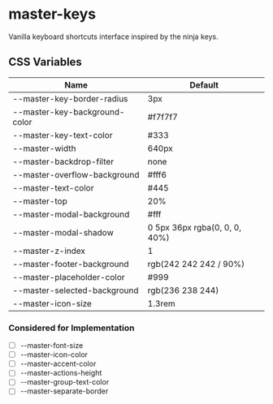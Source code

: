 # master-keys
Vanilla keyboard shortcuts interface inspired by the ninja keys.
## CSS Variables
| Name | Default |
|--|--|
| --master-key-border-radius | 3px |
| --master-key-background-color | #f7f7f7 |	
| --master-key-text-color | #333 |
| --master-width | 640px |
| --master-backdrop-filter | none |
| --master-overflow-background | #fff6 |
| --master-text-color | #445 |
| --master-top | 20% |
| --master-modal-background | #fff |
| --master-modal-shadow | 0 5px 36px rgba(0, 0, 0, 40%) |
| --master-z-index | 1 |      
| --master-footer-background | rgb(242 242 242 / 90%) |
| --master-placeholder-color | #999 |
| --master-selected-background | rgb(236 238 244) |
| --master-icon-size | 1.3rem |

### Considered for Implementation


- [ ] --master-font-size
- [ ] --master-icon-color
- [ ] --master-accent-color
- [ ] --master-actions-height
- [ ] --master-group-text-color
- [ ] --master-separate-border

